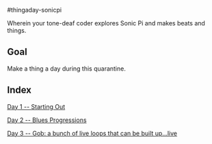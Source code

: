 #thingaday-sonicpi

Wherein your tone-deaf coder explores Sonic Pi and makes beats and things.

## Goal
Make a thing a day during this quarantine.

## Index
[Day 1 -- Starting Out](./day1)

[Day 2 -- Blues Progressions](./day2)

[Day 3 -- Gob: a bunch of live loops that can be built up...live](./day3)


